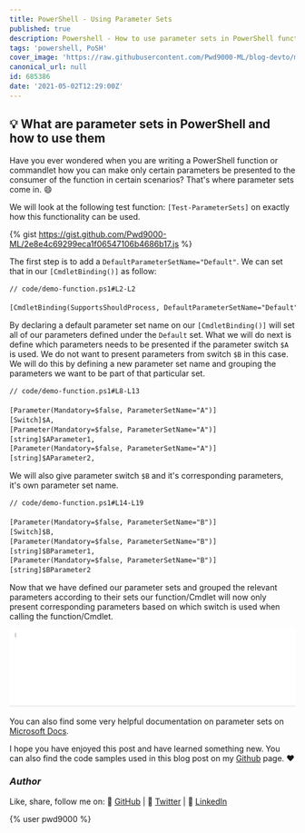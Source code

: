 ```yaml
---
title: PowerShell - Using Parameter Sets
published: true
description: Powershell - How to use parameter sets in PowerShell functions
tags: 'powershell, PoSH'
cover_image: 'https://raw.githubusercontent.com/Pwd9000-ML/blog-devto/main/posts/Powershell-Using-Parameter-Sets/assets/PowerShellHowTo.png'
canonical_url: null
id: 685386
date: '2021-05-02T12:29:00Z'
---
```


## :bulb: What are parameter sets in PowerShell and how to use them

Have you ever wondered when you are writing a PowerShell function or commandlet how you can make only certain parameters be presented to the consumer of the function in certain scenarios? That's where parameter sets come in. :smile:

We will look at the following test function: `[Test-ParameterSets]` on exactly how this functionality can be used.

{% gist <https://gist.github.com/Pwd9000-ML/2e8e4c69299eca1f06547106b4686b17.js> %}

The first step is to add a `DefaultParameterSetName="Default"`. We can set that in our `[CmdletBinding()]` as follow:

```txt
// code/demo-function.ps1#L2-L2

[CmdletBinding(SupportsShouldProcess, DefaultParameterSetName="Default")]
```

By declaring a default parameter set name on our `[CmdletBinding()]` will set all of our parameters defined under the `Default` set. What we will do next is define which parameters needs to be presented if the parameter switch `$A` is used. We do not want to present parameters from switch `$B` in this case. We will do this by defining a new parameter set name and grouping the parameters we want to be part of that particular set.

```txt
// code/demo-function.ps1#L8-L13

[Parameter(Mandatory=$false, ParameterSetName="A")]
[Switch]$A,
[Parameter(Mandatory=$false, ParameterSetName="A")]
[string]$AParameter1,
[Parameter(Mandatory=$false, ParameterSetName="A")]
[string]$AParameter2,
```

We will also give parameter switch `$B` and it's corresponding parameters, it's own parameter set name.

```txt
// code/demo-function.ps1#L14-L19

[Parameter(Mandatory=$false, ParameterSetName="B")]
[Switch]$B,
[Parameter(Mandatory=$false, ParameterSetName="B")]
[string]$BParameter1,
[Parameter(Mandatory=$false, ParameterSetName="B")]
[string]$BParameter2
```

Now that we have defined our parameter sets and grouped the relevant parameters according to their sets our function/Cmdlet will now only present corresponding parameters based on which switch is used when calling the function/Cmdlet.

![testFunctionAnimation](https://raw.githubusercontent.com/Pwd9000-ML/blog-devto/main/posts/Powershell-Using-Parameter-Sets/assets/TestFunctionAnimation.gif)

You can also find some very helpful documentation on parameter sets on [Microsoft Docs](https://docs.microsoft.com/en-us/powershell/module/microsoft.powershell.core/about/about_parameter_sets?view=powershell-7.1).

I hope you have enjoyed this post and have learned something new. You can also find the code samples used in this blog post on my [Github](https://github.com/Pwd9000-ML/blog-devto/tree/main/posts/Powershell-Using-Parameter-Sets/code) page. :heart:

### _Author_

Like, share, follow me on: :octopus: [GitHub](https://github.com/Pwd9000-ML) | :penguin: [Twitter](https://twitter.com/pwd9000) | :space_invader: [LinkedIn](https://www.linkedin.com/in/marcel-l-61b0a96b/)

{% user pwd9000 %}
